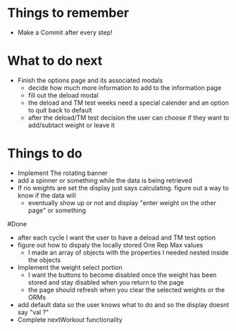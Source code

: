 # Things to remember
* Make a Commit after every step! 

# What to do next
* Finish the options page and its associated modals 
    * decide how much more information to add to the information page
    * fill out the deload modal
    * the deload and TM test weeks need a special calender and an option to quit back to default
    * after the deload/TM test decision the user can choose if they want to add/subtact weight or leave it

# Things to do
* Implement The rotating banner
* add a spinner or something while the data is being retrieved
* If no weights are set the display just says calculating. figure out a way to know if the data will
    * eventually show up or not and display "enter weight on the other page" or something 


#Done
* after each cycle I want the user to have a deload and TM test option
* figure out how to dispaly the locally stored One Rep Max values
    * I made an array of objects with the properties I needed nested inside the objects
* Implement the weight select portion
    * I want the buttons to become disabled once the weight has been stored and stay disabled when you return to the page
    * the page should refresh when you clear the selected weights or the ORMs
* add default data so the user knows what to do and so the display doesnt say "val ?"
* Complete nextWorkout functionality